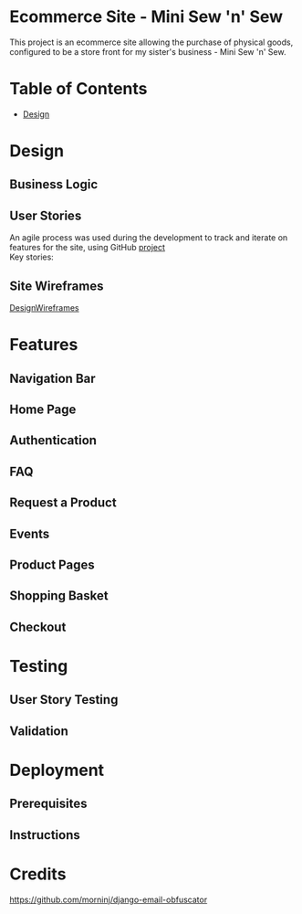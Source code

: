 # Ecommerce Site - Mini Sew 'n' Sew
This project is an ecommerce site allowing the purchase of physical goods, configured to be a store front for my sister's business - Mini Sew 'n' Sew.  

# Table of Contents
- [Design](#design)

# Design
## Business Logic
## User Stories
An agile process was used during the development to track and iterate on features for the site, using GitHub [project](https://github.com/users/SiJiL82/projects/1)  
Key stories:  

## Site Wireframes
[DesignWireframes](docs/design_wireframes.md)  

# Features
## Navigation Bar
## Home Page
## Authentication
## FAQ
## Request a Product
## Events
## Product Pages
## Shopping Basket
## Checkout

# Testing
## User Story Testing
## Validation

# Deployment
## Prerequisites
## Instructions

# Credits
https://github.com/morninj/django-email-obfuscator